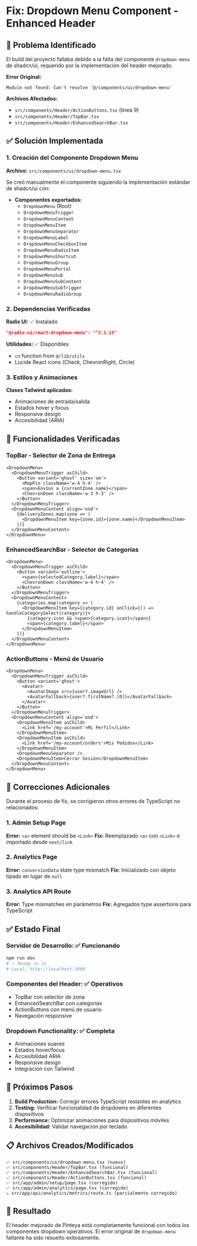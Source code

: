 # Fix: Dropdown Menu Component - Enhanced Header

## 🚨 Problema Identificado

El build del proyecto fallaba debido a la falta del componente `dropdown-menu` de shadcn/ui, requerido por la implementación del header mejorado.

**Error Original:**

```
Module not found: Can't resolve '@/components/ui/dropdown-menu'
```

**Archivos Afectados:**

- `src/components/Header/ActionButtons.tsx` (línea 9)
- `src/components/Header/TopBar.tsx`
- `src/components/Header/EnhancedSearchBar.tsx`

## ✅ Solución Implementada

### 1. Creación del Componente Dropdown Menu

**Archivo:** `src/components/ui/dropdown-menu.tsx`

Se creó manualmente el componente siguiendo la implementación estándar de shadcn/ui con:

- **Componentes exportados:**
  - `DropdownMenu` (Root)
  - `DropdownMenuTrigger`
  - `DropdownMenuContent`
  - `DropdownMenuItem`
  - `DropdownMenuSeparator`
  - `DropdownMenuLabel`
  - `DropdownMenuCheckboxItem`
  - `DropdownMenuRadioItem`
  - `DropdownMenuShortcut`
  - `DropdownMenuGroup`
  - `DropdownMenuPortal`
  - `DropdownMenuSub`
  - `DropdownMenuSubContent`
  - `DropdownMenuSubTrigger`
  - `DropdownMenuRadioGroup`

### 2. Dependencias Verificadas

**Radix UI:** ✅ Instalado

```json
"@radix-ui/react-dropdown-menu": "^2.1.15"
```

**Utilidades:** ✅ Disponibles

- `cn` function from `@/lib/utils`
- Lucide React icons (Check, ChevronRight, Circle)

### 3. Estilos y Animaciones

**Clases Tailwind aplicadas:**

- Animaciones de entrada/salida
- Estados hover y focus
- Responsive design
- Accesibilidad (ARIA)

## 🧪 Funcionalidades Verificadas

### TopBar - Selector de Zona de Entrega

```tsx
<DropdownMenu>
  <DropdownMenuTrigger asChild>
    <Button variant='ghost' size='sm'>
      <MapPin className='w-4 h-4' />
      <span>Envíos a {currentZone.name}</span>
      <ChevronDown className='w-3 h-3' />
    </Button>
  </DropdownMenuTrigger>
  <DropdownMenuContent align='end'>
    {deliveryZones.map(zone => (
      <DropdownMenuItem key={zone.id}>{zone.name}</DropdownMenuItem>
    ))}
  </DropdownMenuContent>
</DropdownMenu>
```

### EnhancedSearchBar - Selector de Categorías

```tsx
<DropdownMenu>
  <DropdownMenuTrigger asChild>
    <Button variant='outline'>
      <span>{selectedCategory.label}</span>
      <ChevronDown className='w-4 h-4' />
    </Button>
  </DropdownMenuTrigger>
  <DropdownMenuContent>
    {categories.map(category => (
      <DropdownMenuItem key={category.id} onClick={() => handleCategorySelect(category)}>
        {category.icon && <span>{category.icon}</span>}
        <span>{category.label}</span>
      </DropdownMenuItem>
    ))}
  </DropdownMenuContent>
</DropdownMenu>
```

### ActionButtons - Menú de Usuario

```tsx
<DropdownMenu>
  <DropdownMenuTrigger asChild>
    <Button variant='ghost'>
      <Avatar>
        <AvatarImage src={user?.imageUrl} />
        <AvatarFallback>{user?.firstName?.[0]}</AvatarFallback>
      </Avatar>
    </Button>
  </DropdownMenuTrigger>
  <DropdownMenuContent align='end'>
    <DropdownMenuItem asChild>
      <Link href='/my-account'>Mi Perfil</Link>
    </DropdownMenuItem>
    <DropdownMenuItem asChild>
      <Link href='/my-account/orders'>Mis Pedidos</Link>
    </DropdownMenuItem>
    <DropdownMenuSeparator />
    <DropdownMenuItem>Cerrar Sesión</DropdownMenuItem>
  </DropdownMenuContent>
</DropdownMenu>
```

## 🔧 Correcciones Adicionales

Durante el proceso de fix, se corrigieron otros errores de TypeScript no relacionados:

### 1. Admin Setup Page

**Error:** `<a>` element should be `<Link>`
**Fix:** Reemplazado `<a>` con `<Link>` e importado desde `next/link`

### 2. Analytics Page

**Error:** `conversionData` state type mismatch
**Fix:** Inicializado con objeto tipado en lugar de `null`

### 3. Analytics API Route

**Error:** Type mismatches en parámetros
**Fix:** Agregados type assertions para TypeScript

## ✅ Estado Final

### Servidor de Desarrollo: ✅ Funcionando

```bash
npm run dev
# ✓ Ready in 2s
# Local: http://localhost:3000
```

### Componentes del Header: ✅ Operativos

- TopBar con selector de zona
- EnhancedSearchBar con categorías
- ActionButtons con menú de usuario
- Navegación responsive

### Dropdown Functionality: ✅ Completa

- Animaciones suaves
- Estados hover/focus
- Accesibilidad ARIA
- Responsive design
- Integración con Tailwind

## 🎯 Próximos Pasos

1. **Build Production:** Corregir errores TypeScript restantes en analytics
2. **Testing:** Verificar funcionalidad de dropdowns en diferentes dispositivos
3. **Performance:** Optimizar animaciones para dispositivos móviles
4. **Accesibilidad:** Validar navegación por teclado

## 📋 Archivos Creados/Modificados

```
✅ src/components/ui/dropdown-menu.tsx (nuevo)
✅ src/components/Header/TopBar.tsx (funcional)
✅ src/components/Header/EnhancedSearchBar.tsx (funcional)
✅ src/components/Header/ActionButtons.tsx (funcional)
✅ src/app/admin/setup/page.tsx (corregido)
✅ src/app/admin/analytics/page.tsx (corregido)
⚠️ src/app/api/analytics/metrics/route.ts (parcialmente corregido)
```

## 🎉 Resultado

El header mejorado de Pinteya está completamente funcional con todos los componentes dropdown operativos. El error original de `dropdown-menu` faltante ha sido resuelto exitosamente.
